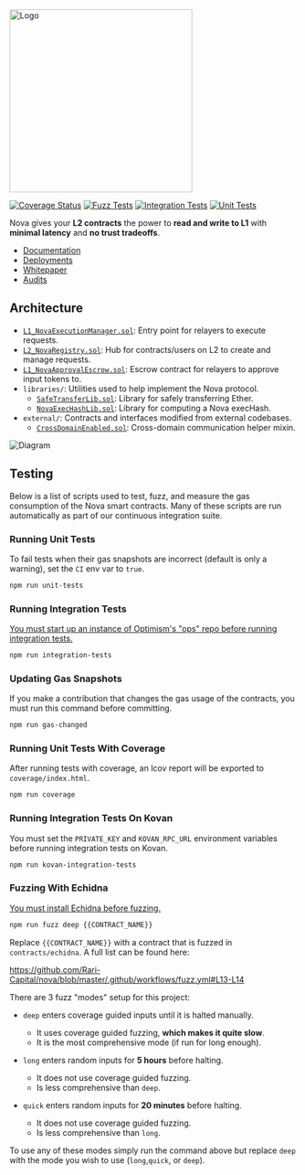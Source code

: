 <img width="320" src="media/logo/White-Background-Small.png" alt="Logo">

[![Coverage Status](https://coveralls.io/repos/github/Rari-Capital/nova/badge.svg?branch=master)](https://coveralls.io/github/Rari-Capital/nova?branch=master) [![Fuzz Tests](https://github.com/Rari-Capital/nova/actions/workflows/fuzz.yml/badge.svg)](https://github.com/Rari-Capital/nova/actions/workflows/fuzz.yml) [![Integration Tests](https://github.com/Rari-Capital/nova/actions/workflows/integration-tests.yml/badge.svg)](https://github.com/Rari-Capital/nova/actions/workflows/integration-tests.yml) [![Unit Tests](https://github.com/Rari-Capital/nova/actions/workflows/unit-tests.yml/badge.svg)](https://github.com/Rari-Capital/nova/actions/workflows/unit-tests.yml)

Nova gives your **L2 contracts** the power to **read and write to L1** with **minimal latency** and **no trust tradeoffs**.

- [Documentation](https://docs.rari.capital/nova)
- [Deployments](https://github.com/Rari-Capital/nova/releases)
- [Whitepaper](media/whitepaper/Whitepaper.pdf)
- [Audits](media/audits)

## Architecture

- [`L1_NovaExecutionManager.sol`](contracts/L1_NovaExecutionManager.sol): Entry point for relayers to execute requests.
- [`L2_NovaRegistry.sol`](contracts/L2_NovaRegistry.sol): Hub for contracts/users on L2 to create and manage requests.
- [`L1_NovaApprovalEscrow.sol`](contracts/L1_NovaApprovalEscrow.sol): Escrow contract for relayers to approve input tokens to.
- `libraries/`: Utilities used to help implement the Nova protocol.
  - [`SafeTransferLib.sol`](contracts/libraries/SafeTransferLib.sol): Library for safely transferring Ether.
  - [`NovaExecHashLib.sol`](contracts/libraries/NovaExecHashLib.sol): Library for computing a Nova execHash.
- `external/`: Contracts and interfaces modified from external codebases.
  - [`CrossDomainEnabled.sol`](contracts/external/CrossDomainEnabled.sol): Cross-domain communication helper mixin.

![Diagram](https://lucid.app/publicSegments/view/3cbf2d11-05fe-4f79-ae8b-fcdd4ad11f26/image.png)

## Testing

Below is a list of scripts used to test, fuzz, and measure the gas consumption of the Nova smart contracts.
Many of these scripts are run automatically as part of our continuous integration suite.

### Running Unit Tests

To fail tests when their gas snapshots are incorrect (default is only a warning), set the `CI` env var to `true`.

```bash
npm run unit-tests
```

### Running Integration Tests

[You must start up an instance of Optimism's "ops" repo before running integration tests.](https://github.com/ethereum-optimism/optimism/tree/develop/ops)

```bash
npm run integration-tests
```

### Updating Gas Snapshots

If you make a contribution that changes the gas usage of the contracts, you must run this command before committing.

```bash
npm run gas-changed
```

### Running Unit Tests With Coverage

After running tests with coverage, an lcov report will be exported to `coverage/index.html`.

```bash
npm run coverage
```

### Running Integration Tests On Kovan

You must set the `PRIVATE_KEY` and `KOVAN_RPC_URL` environment variables before running integration tests on Kovan.

```bash
npm run kovan-integration-tests
```

### Fuzzing With Echidna

[You must install Echidna before fuzzing.](https://github.com/crytic/echidna#installation)

```bash
npm run fuzz deep {{CONTRACT_NAME}}
```

Replace `{{CONTRACT_NAME}}` with a contract that is fuzzed in `contracts/echidna`. A full list can be found here:

https://github.com/Rari-Capital/nova/blob/master/.github/workflows/fuzz.yml#L13-L14

There are 3 fuzz "modes" setup for this project:

- `deep` enters coverage guided inputs until it is halted manually.

  - It uses coverage guided fuzzing, **which makes it quite slow**.
  - It is the most comprehensive mode (if run for long enough).

- `long` enters random inputs for **5 hours** before halting.

  - It does not use coverage guided fuzzing.
  - Is less comprehensive than `deep`.

- `quick` enters random inputs for **20 minutes** before halting.

  - It does not use coverage guided fuzzing.
  - Is less comprehensive than `long`.

To use any of these modes simply run the command above but replace `deep` with the mode you wish to use (`long`,`quick`, or `deep`).
